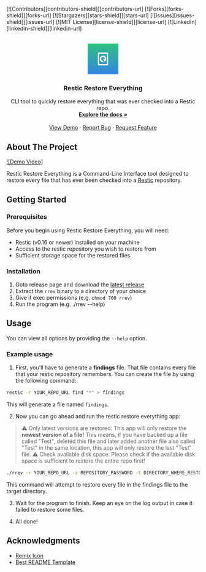 <a id="readme-top"></a>

[![Contributors][contributors-shield]][contributors-url]
[![Forks][forks-shield]][forks-url]
[![Stargazers][stars-shield]][stars-url]
[![Issues][issues-shield]][issues-url]
[![MIT License][license-shield]][license-url]
[![LinkedIn][linkedin-shield]][linkedin-url]



<!-- PROJECT LOGO -->
<br />
<div align="center">
  <a href="https://github.com/OminousLama/restic-restore-everything">
    <img src="assets/logo.svg" alt="Logo" width="80" height="80">
  </a>

  <h3 align="center">Restic Restore Everything</h3>

  <p align="center">
    CLI tool to quickly restore everything that was ever checked into a Restic repo.
    <br />
    <a href="https://github.com/OminousLama/restic-restore-everything/"><strong>Explore the docs »</strong></a>
    <br />
    <br />
    <a href="https://github.com/OminousLama/restic-restore-everything">View Demo</a>
    ·
    <a href="https://github.com/OminousLama/restic-restore-everything">Report Bug</a>
    ·
    <a href="https://github.com/OminousLama/restic-restore-everything">Request Feature</a>
  </p>
</div>


<!-- ABOUT THE PROJECT -->
## About The Project

[![Demo Video]](assets/demo.mp4)

Restic Restore Everything is a Command-Line Interface tool designed to restore every file that has ever been checked into a [Restic](https://restic.net/) repository. 


<!-- GETTING STARTED -->
## Getting Started

### Prerequisites

Before you begin using Restic Restore Everything, you will need:

- Restic (v0.16 or newer) installed on your machine
- Access to the restic repository you wish to restore from
- Sufficient storage space for the restored files


### Installation

1. Goto release page and download the [latest release]()
2. Extract the `rrev` binary to a directory of your choice
3. Give it exec permissions (e.g. `chmod 700 rrev`)
4. Run the program (e.g. ./rrev --help)


<!-- USAGE EXAMPLES -->
## Usage

You can view all options by providing the `--help` option.


### Example usage

1. First, you'll have to generate a **findings** file. That file contains every file that your restic repository remembers. You can create the file by using the following command:

```bash
restic -r YOUR_REPO_URL find "*" > findings
```

This will generate a file named `findings`.

2. Now you can go ahead and run the restic restore everything app:

> ⚠️ Only latest versions are restored: This app will only restore the **newest version of a file!** This means, if you have backed up a file called "Test", deleted this file and later added another file also called "Test" in the same location, this app will only restore the last "Test" file.
> ⚠️ Check available disk space: Please check if the available disk space is sufficient to restore the entire repo first! 

```bash
./rrev -r YOUR_REPO_URL -s REPOSITORY_PASSWORD -t DIRECTORY_WHERE_RESTORED_FILES_GO_TO -f PATH_TO_FINDINGS_FILE
```

This command will attempt to restore every file in the findings file to the target directory.

3. Wait for the program to finish. Keep an eye on the log output in case it failed to restore some files.

4. All done!


<!-- ACKNOWLEDGMENTS -->
## Acknowledgments

* [Remix Icon](https://remixicon.com/)
* [Best README Template](https://github.com/othneildrew/Best-README-Template)
